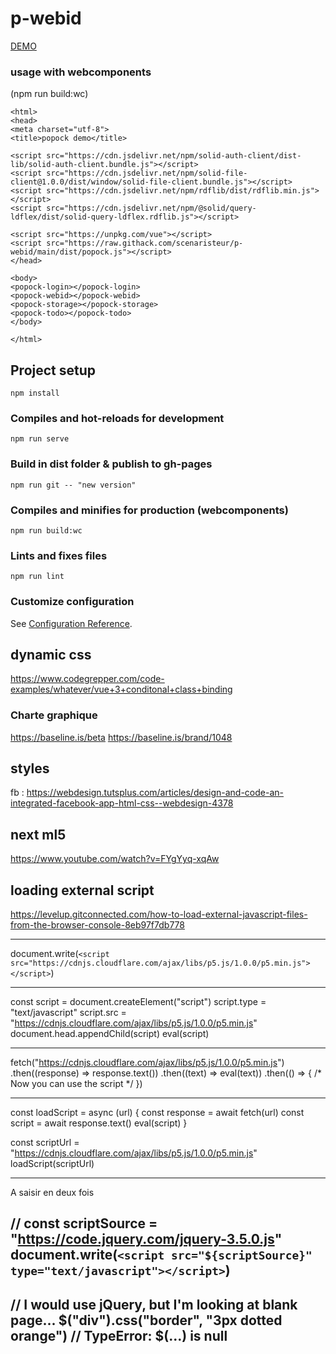 # p-webid

[DEMO](https://scenaristeur.github.io/p-webid/)

### usage with webcomponents
(npm run build:wc)
```
<html>
<head>
<meta charset="utf-8">
<title>popock demo</title>

<script src="https://cdn.jsdelivr.net/npm/solid-auth-client/dist-lib/solid-auth-client.bundle.js"></script>
<script src="https://cdn.jsdelivr.net/npm/solid-file-client@1.0.0/dist/window/solid-file-client.bundle.js"></script>
<script src="https://cdn.jsdelivr.net/npm/rdflib/dist/rdflib.min.js"></script>
<script src="https://cdn.jsdelivr.net/npm/@solid/query-ldflex/dist/solid-query-ldflex.rdflib.js"></script>

<script src="https://unpkg.com/vue"></script>
<script src="https://raw.githack.com/scenaristeur/p-webid/main/dist/popock.js"></script>
</head>

<body>
<popock-login></popock-login>
<popock-webid></popock-webid>
<popock-storage></popock-storage>
<popock-todo></popock-todo>
</body>

</html>
```

## Project setup
```
npm install
```

### Compiles and hot-reloads for development
```
npm run serve
```

### Build in dist folder & publish to gh-pages
```
npm run git -- "new version"
```

### Compiles and minifies for production (webcomponents)
```
npm run build:wc
```

### Lints and fixes files
```
npm run lint
```

### Customize configuration
See [Configuration Reference](https://cli.vuejs.org/config/).

## dynamic css
https://www.codegrepper.com/code-examples/whatever/vue+3+conditonal+class+binding


### Charte graphique
https://baseline.is/beta
https://baseline.is/brand/1048

## styles
fb : https://webdesign.tutsplus.com/articles/design-and-code-an-integrated-facebook-app-html-css--webdesign-4378


## next ml5
https://www.youtube.com/watch?v=FYgYyq-xqAw

## loading external script
https://levelup.gitconnected.com/how-to-load-external-javascript-files-from-the-browser-console-8eb97f7db778

---------------------

document.write(`<script src="https://cdnjs.cloudflare.com/ajax/libs/p5.js/1.0.0/p5.min.js"></script>`)

---------------------

const script = document.createElement("script")
script.type = "text/javascript"
script.src = "https://cdnjs.cloudflare.com/ajax/libs/p5.js/1.0.0/p5.min.js"
document.head.appendChild(script)
eval(script)

---------------------

fetch("https://cdnjs.cloudflare.com/ajax/libs/p5.js/1.0.0/p5.min.js")
  .then((response) => response.text())
  .then((text) => eval(text))
  .then(() => {
    /* Now you can use the script */
  })


---------------------

  const loadScript = async (url) {
    const response = await fetch(url)
    const script = await response.text()
    eval(script)
  }

  const scriptUrl = "https://cdnjs.cloudflare.com/ajax/libs/p5.js/1.0.0/p5.min.js"
  loadScript(scriptUrl)

  ---------------------
A saisir en deux fois

// <script src="https://code.jquery.com/jquery-3.5.0.js"></script>
const scriptSource = "https://code.jquery.com/jquery-3.5.0.js"
document.write(`<script src="${scriptSource}" type="text/javascript"></script>`)
------
// I would use jQuery, but I'm looking at blank page...
$("div").css("border", "3px dotted orange") // TypeError: $(...) is null
---------------------
